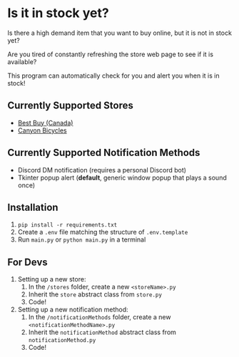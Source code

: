 # Is it in stock yet?

Is there a high demand item that you want to buy online, but it is not in stock yet?

Are you tired of constantly refreshing the store web page to see if it is available?

This program can automatically check for you and alert you when it is in stock!

## Currently Supported Stores
- [Best Buy (Canada)](https://www.bestbuy.ca/)
- [Canyon Bicycles](https://www.canyon.com/)

## Currently Supported Notification Methods
- Discord DM notification (requires a personal Discord bot)
- Tkinter popup alert (**default**, generic window popup that plays a sound once)

## Installation
1. `pip install -r requirements.txt`
2. Create a `.env` file matching the structure of `.env.template`
3. Run `main.py` or `python main.py` in a terminal

## For Devs
1. Setting up a new store:
    1. In the `/stores` folder, create a new `<storeName>.py` 
    2. Inherit the `store` abstract class from `store.py`
    3. Code!
2. Setting up a new notification method:
    1. In the `/notificationMethods` folder, create a new `<notificationMethodName>.py` 
    2. Inherit the `notificationMethod` abstract class from `notificationMethod.py`
    3. Code!

